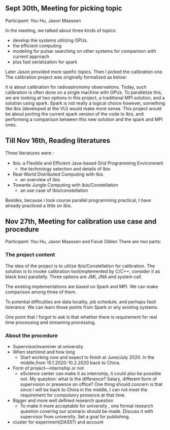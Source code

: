 ## Sept 30th, Meeting for picking topic

Participant: You Hu, Jason Maassen

In the meeting, we talked about three kinds of topics:
* develop the systems utilizing GPUs.
* the efficient computing
* modeling for pulsar searching on other systems for comparison with current approach
* plus fast serialization for spark

Later Jason provided more speific topics. Then I picked the calibration one.
The calibration project was originally formalized as below:

It is about calibration for radioastronomy observations. Today, such calibration is often done on a single machine with GPUs. To parallelize this, we are looking at two options in this project, a traditional MPI solution, and a solution using spark. Spark is not really a logical choice however, something like Ibis (developed at the VU) would make more sense. This project would be about porting the current spark version of the code to Ibis, and performing a comparison between this new solution and the spark and MPI ones. 

  
## Till Nov 16th, Reading literatures
Three literatures were :
* Ibis: a Flexible and Efﬁcient Java-based Grid Programming Environment
	* the technology selection and details of Ibis
* Real-World Distributed Computing  with Ibis
	* an overview of ibis
* Towards Jungle Computing with Ibis/Constellation
	* an use case of Ibis/constellation

Besides, because i took course parallel programming practical, I have already practiced a little on Ibis.


## Nov 27th, Meeting for calibration use case and procedure 
Participant: You Hu, Jason Maassen and Faruk Diblen
There are two parts:
### The project content
The idea of the project is to utilize Ibis/Constellation for calibration. The solution is to invoke calibration tool(implemented by C/C++, consider it as black box) parallelly. Three options are JMI, JNA and system call.

The existing implementations are based on Spark and MPI. We can make comparison among three of them.

To potential difficulties are data locality, job schedule, and perhaps fault tolerance. We can learn those points from Spark or any existing systems.

One point that I forgot to ask is that whether there is requirement for real time processing and streaming processing.

### About the procedure
* Supervisor/examiner at university
* When start/end and  how long  
	* Start working now and expect to finish at June/July 2020. In the middle,from 15.1.2020-10.2.2020 back to China.  
* Form of project—internship or not
	* eScience center can make it as internship, it could also be possible not. My question: what Is the difference? Salary, different form of supervision or presence on office?
One thing should concern is that  since I will be back to China in the middle, I can not meet the requirement for compulsory presence at that time.
* Bigger and more well defined research question
	* To make it more acceptable for university , one formal research question covering our scenario should be made. Discuss it with supervisor from university. Set a goal for publishing.
* cluster for experiment(DAS5?) and account


<!--stackedit_data:
eyJoaXN0b3J5IjpbMTI2MTQ2ODI0NV19
-->